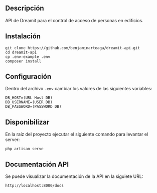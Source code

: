 ## Descripción

API de Dreamit para el control de acceso de personas en edificios.

## Instalación

	git clone https://github.com/benjaminarteaga/dreamit-api.git
	cd dreamit-api
	cp .env-example .env
	composer install

## Configuración

Dentro del archivo `.env` cambiar los valores de las siguientes variables:

	DB_HOST=(URL Host DB)
	DB_USERNAME=(USER DB)
	DB_PASSWORD=(PASSWORD DB)

## Disponibilizar

En la raíz del proyecto ejecutar el siguiente comando para levantar el server:

	php artisan serve

## Documentación API

Se puede visualizar la documentación de la API en la siguiete URL:

	http://localhost:8000/docs